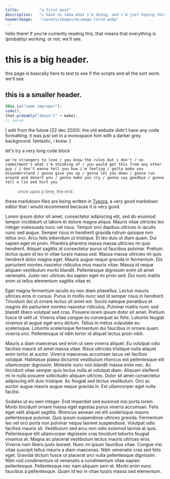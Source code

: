 ```yaml
---
title:         "a first post"
description:   "i have no idea what i'm doing, and i'm just hoping this works correctly. (the test post!)"
headerImage:   "/assets/images/mcimage-lolxd.webp"
---
```


hello there! if you're currently reading this, that means that everything is (probably) working. or not. we'll see.

# this is a big header.

this page is basically here to test to see if the scripts and all the sort work. we'll see.

## this is a smaller header.

```js
this.is("some improper");
code();
that.probably("doesn't" + make);
// sense
```

<p class="emphasis-highlight">
[ edit from the future (22 dec 2020): the old website didn't have any code formatting. it was just set in a monospace font with a darker grey background. fantastic, i know. ]
</p>

let's try a very long code block
```
we're strangers to love / you know the rules but i don't / no commitment's what i'm thinking of / you would get this from any other guy / i don't wanna tell you how i'm feeling / gotta make you misunderstand / gonna give you up / gonna let you down / gonna run around and desert you / gonna make you cry / gonna say goodbye / gonna tell a lie and hurt you
```

> once upon a time, the end.

these markdown files are being written in [Typora](https://typora.io), a very good markdown editor that i would recommend because it is very good.

Lorem ipsum dolor sit amet, consectetur adipiscing elit, sed do eiusmod  tempor incididunt ut labore et dolore magna aliqua. Mauris vitae  ultricies leo integer malesuada nunc vel risus. Tempor orci dapibus  ultrices in iaculis nunc sed augue. Semper risus in hendrerit gravida  rutrum quisque non tellus orci. Arcu felis bibendum ut tristique. Et leo duis ut diam quam. Dui sapien eget mi proin. Pharetra pharetra massa  massa ultricies mi quis hendrerit. Aliquet sagittis id consectetur purus ut faucibus pulvinar. Pretium lectus quam id leo in vitae turpis massa  sed. Massa massa ultricies mi quis hendrerit dolor magna eget. Mauris  augue neque gravida in fermentum. Dis parturient montes nascetur  ridiculus mus mauris vitae. Massa id neque aliquam vestibulum morbi  blandit. Pellentesque dignissim enim sit amet venenatis. Justo nec  ultrices dui sapien eget mi proin sed. Dui nunc mattis enim ut tellus  elementum sagittis vitae et.

Eget magna fermentum iaculis eu non diam phasellus. Lectus mauris  ultrices eros in cursus. Purus in mollis nunc sed id semper risus in  hendrerit. Tincidunt dui ut ornare lectus sit amet est. Sociis natoque  penatibus et magnis dis parturient montes nascetur ridiculus. Pulvinar  mattis nunc sed blandit libero volutpat sed cras. Posuere lorem ipsum  dolor sit amet. Pretium fusce id velit ut. Viverra vitae congue eu  consequat ac felis. Lobortis feugiat vivamus at augue eget arcu dictum.  Tellus in metus vulputate eu scelerisque. Lobortis scelerisque fermentum dui faucibus in ornare quam viverra orci. Pellentesque id nibh tortor  id aliquet lectus proin nibh.

Mauris a diam maecenas sed enim ut sem viverra aliquet. Eu volutpat  odio facilisis mauris sit amet massa vitae. Risus ultricies tristique  nulla aliquet enim tortor at auctor. Viverra maecenas accumsan lacus vel facilisis volutpat. Habitasse platea dictumst vestibulum rhoncus est  pellentesque elit ullamcorper dignissim. Molestie nunc non blandit massa enim nec. Ac tincidunt vitae semper quis lectus nulla at volutpat diam. Aliquam eleifend mi in nulla posuere sollicitudin aliquam ultrices.  Dolor sit amet consectetur adipiscing elit duis tristique. Ac feugiat  sed lectus vestibulum. Orci ac auctor augue mauris augue neque gravida  in. Est ullamcorper eget nulla facilisi.

Sodales ut eu sem integer. Erat imperdiet sed euismod nisi porta  lorem. Morbi tincidunt ornare massa eget egestas purus viverra accumsan. Felis eget velit aliquet sagittis. Rhoncus aenean vel elit scelerisque  mauris pellentesque pulvinar. Quis ipsum suspendisse ultrices gravida.  Fermentum leo vel orci porta non pulvinar neque laoreet suspendisse.  Volutpat odio facilisis mauris sit. Vestibulum sed arcu non odio euismod lacinia at quis. Pellentesque elit ullamcorper dignissim cras tincidunt lobortis feugiat vivamus at. Magna ac placerat vestibulum lectus mauris ultrices eros. Viverra nam libero justo laoreet. Nunc mi ipsum faucibus vitae. Congue nisi vitae suscipit tellus mauris a diam maecenas. Nibh  venenatis cras sed felis eget. Gravida dictum fusce ut placerat orci  nulla pellentesque dignissim. Nibh nisl condimentum id venenatis a  condimentum vitae sapien pellentesque. Pellentesque nec nam aliquam sem  et. Morbi enim nunc faucibus a pellentesque. Quam id leo in vitae turpis massa sed elementum.